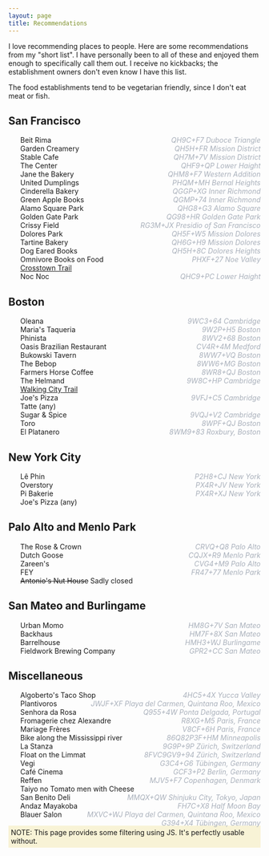 ```yaml
---
layout: page
title: Recommendations
---
```


<style>
ul { list-style-type: none; }
#filters a { padding-right: 5px; }
</style>

I love recommending places to people. Here are some recommendations from my "short list". I have personally been to all
of these and enjoyed them enough to specifically call them out. I receive no kickbacks; the establishment owners don't
even know I have this list.

The food establishments tend to be vegetarian friendly, since I don't eat meat or fish.

<div id="filters"></div>

<div id="recs">
    <div class="city:sf area:sfbay">
        <h2>San Francisco</h2>
        <ul>
            <li class="food" data-location="QH9C+F7 Duboce Triangle">Beit Rima</li>
            <li class="food" data-location="QH5H+FR Mission District">Garden Creamery</li>
            <li class="food" data-location="QH7M+7V Mission District">Stable Cafe</li>
            <li class="tea vibes" data-location="QHF9+QP Lower Haight">The Center</li>
            <li class="food bread" data-location="QHM8+F7 Western Addition">Jane the Bakery</li>
            <li class="food" data-location="PHQM+MH Bernal Heights">United Dumplings</li>
            <li class="food" data-location="QGGP+XG Inner Richmond">Cinderella Bakery</li>
            <li class="books" data-location="QGMP+74 Inner Richmond">Green Apple Books</li>
            <li class="park" data-location="QHG8+G3 Alamo Square">Alamo Square Park</li>
            <li class="park" data-location="QG98+HR Golden Gate Park">Golden Gate Park</li>
            <li class="park" data-location="RG3M+JX Presidio of San Francisco">Crissy Field</li>
            <li class="park" data-location="QH5F+W5 Mission Dolores">Dolores Park</li>
            <li class="food bread" data-location="QH6G+H9 Mission Dolores">Tartine Bakery</li>
            <li class="books" data-location="QH5H+8C Dolores Heights">Dog Eared Books</li>
            <li class="books" data-location="PHXF+27 Noe Valley">Omnivore Books on Food</li>
            <li class="activity"><a href="https://crosstowntrail.org/">Crosstown Trail</a></li>
            <li class="drinks" data-location="QHC9+PC Lower Haight">Noc Noc</li>
        </ul>
    </div>
    <div class="city:boston">
        <h2>Boston</h2>
        <ul>
            <li class="food" data-location="9WC3+64 Cambridge">Oleana</li>
            <li class="food" data-location="9W2P+H5 Boston">Maria's Taqueria</li>
            <li class="food" data-location="8WV2+68 Boston">Phinista</li>
            <li class="food" data-location="CV4R+4M Medford">Oasis Brazilian Restaurant</li>
            <li class="drinks" data-location="8WW7+VQ Boston">Bukowski Tavern</li>
            <li class="drinks" data-location="8WW6+MG Boston">The Bebop</li>
            <li class="coffee" data-location="8WR8+QJ Boston">Farmers Horse Coffee</li>
            <li class="food" data-location="9W8C+HP Cambridge">The Helmand</li>
            <li class="activity"><a href="https://www.bostontrails.org/">Walking City Trail</a></li>
            <li class="food" data-location="9VFJ+C5 Cambridge">Joe's Pizza</li>
            <li class="food coffee">Tatte (any)</li>
            <li class="food" data-location="9VQJ+V2 Cambridge">Sugar &amp; Spice</li>
            <li class="food drinks" data-location="8WPF+QJ Boston">Toro</li>
            <li class="market" data-location="8WM9+83 Roxbury, Boston">El Platanero</li>
        </ul>
    </div>
    <div class="city:nyc">
        <h2>New York City</h2>
        <ul>
            <li class="coffee" data-location="P2H8+CJ New York">Lê Phin</li>
            <li class="drinks" data-location="PX4R+JV New York">Overstory</li>
            <li class="food coffee" data-location="PX4R+XJ New York">Pi Bakerie</li>
            <li class="food">Joe's Pizza (any)</li>
        </ul>
    </div>
    <div class="city:palo-alto area:sfbay">
        <h2>Palo Alto and Menlo Park</h2>
        <ul>
            <li class="drinks" data-location="CRVQ+Q8 Palo Alto">The Rose &amp; Crown</li>
            <li class="drinks" data-location="CQJX+R9 Menlo Park">Dutch Goose</li>
            <li class="food" data-location="CVG4+M9 Palo Alto">Zareen's</li>
            <li class="food" data-location="FR47+77 Menlo Park">FEY</li>
            <li class="drinks"><del>Antonio's Nut House</del> Sadly closed</li>
        </ul>
    </div>
    <div class="city:san-mateo area:sfbay">
        <h2>San Mateo and Burlingame</h2>
        <ul>
            <li class="food" data-location="HM8G+7V San Mateo">Urban Momo</li>
            <li class="food bread coffee" data-location="HM7F+8X San Mateo">Backhaus</li>
            <li class="drinks" data-location="HMH3+WJ Burlingame">Barrelhouse</li>
            <li class="drinks" data-location="GPR2+CC San Mateo">Fieldwork Brewing Company</li>
        </ul>
    </div>
    <div class="city:misc">
        <h2>Miscellaneous</h2>
        <ul>
            <li class="food" data-location="4HC5+4X Yucca Valley">Algoberto's Taco Shop</li>
            <li class="food" data-location="JWJF+XF Playa del Carmen, Quintana Roo, Mexico">Plantivoros</li>
            <li class="hotel" data-location="Q955+4W Ponta Delgada, Portugal">Senhora da Rosa</li>
            <li class="food" data-location="R8XG+M5 Paris, France">Fromagerie chez Alexandre</li>
            <li class="tea" data-location="V8CF+6H Paris, France">Mariage Frères</li>
            <li class="activity" data-location="86Q82P3F+HM Minneapolis">Bike along the Mississippi river</li>
            <li class="food drinks coffee" data-location="9G9P+9P Zürich, Switzerland">La Stanza</li>
            <li class="activity" data-location="8FVC9GV9+94 Zürich, Switzerland">Float on the Limmat</li>
            <li class="food" data-location="G3C4+G6 Tübingen, Germany">Vegi</li>
            <li class="coffee" data-location="GCF3+P2 Berlin, Germany">Café Cinema</li>
            <li class="food" data-location="MJV5+F7 Copenhagen, Denmark">Reffen</li>
            <li class="food" data-location="MMQX+QW Shinjuku City, Tokyo, Japan">Taiyo no Tomato men with Cheese</li>
            <li class="food" data-location="FH7C+X8 Half Moon Bay">San Benito Deli</li>
            <li class="hotel" data-location="MXVC+WJ Playa del Carmen, Quintana Roo, Mexico">Andaz Mayakoba</li>
            <li class="drinks" data-location="G394+X4 Tübingen, Germany">Blauer Salon</li>
        </ul>
    </div>
</div>

<noscript>
<div style="background-color: #f8f3d6; padding: 5px;">
NOTE: This page provides some filtering using JS. It's perfectly usable without.
</div>
<style>
/* https://stackoverflow.com/a/24640763/569183 */
li[data-location]:after {
    content: attr(data-location);
    display: inline-block;
    color: #A9B0BB;
    float: right;
    font-style: italic;
}
</style>
</noscript>

<script>
const allTags = new Set();
for (const div of document.querySelectorAll("#recs div")) {
    for (const tag of div.classList) {
        allTags.add(tag);
    }
    for (const entry of div.querySelectorAll("li")) {
        for (const tag of entry.classList) {
            allTags.add(tag);
        }
        for (const tag of div.classList) {
            entry.classList.add(tag);
        }
        const plusCode = entry.getAttribute("data-location");
        if (plusCode) {
            const locationLink = document.createElement("a");
            locationLink.setAttribute("href", `https://plus.codes/${plusCode}`);
            locationLink.append(document.createTextNode("(location)"));
            entry.append(document.createTextNode("\u00A0"));
            entry.append(locationLink);
        }
    }
}
const filters = document.querySelector("#filters");
const reset = document.createElement("a");
reset.setAttribute("href", "#");
reset.append(document.createTextNode("reset"));
reset.onclick = () => {
    document.querySelectorAll('li, div').forEach(elt => elt.style='')
};
filters.append(reset);
for (const tag of [...allTags].sort()) {
    const a = document.createElement("a");
    a.setAttribute("href", "#");
    a.append(document.createTextNode(tag));
    a.onclick = () => {
        document.querySelectorAll("#recs li").forEach(elt => {
            if (!elt.classList.contains(tag)) {
                elt.style = "display: none;";
            }
        });
        document.querySelectorAll("#recs div").forEach(elt => {
            const numVisibleItems = [...elt.querySelectorAll("li")].map(li => li.offsetParent !== null).reduce((a, b) => a+b, 0);
            if (numVisibleItems === 0) {
                elt.style = "display: none";
            }
        });
    }
    filters.append(a);
}
</script>
